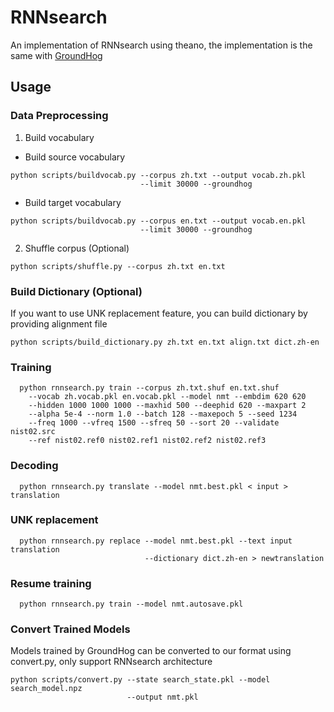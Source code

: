 # RNNsearch
An implementation of RNNsearch using theano, the implementation is the same
with [GroundHog](https://github.com/lisa-groundhog/GroundHog)


## Usage

### Data Preprocessing
1. Build vocabulary
  * Build source vocabulary
  ```
  python scripts/buildvocab.py --corpus zh.txt --output vocab.zh.pkl
                               --limit 30000 --groundhog
  ```
  * Build target vocabulary
  ```
  python scripts/buildvocab.py --corpus en.txt --output vocab.en.pkl
                               --limit 30000 --groundhog
  ```
2. Shuffle corpus (Optional)
```
python scripts/shuffle.py --corpus zh.txt en.txt
```

### Build Dictionary (Optional)
If you want to use UNK replacement feature, you can build dictionary by
providing alignment file
```
python scripts/build_dictionary.py zh.txt en.txt align.txt dict.zh-en
```

### Training
```
  python rnnsearch.py train --corpus zh.txt.shuf en.txt.shuf
    --vocab zh.vocab.pkl en.vocab.pkl --model nmt --embdim 620 620
    --hidden 1000 1000 1000 --maxhid 500 --deephid 620 --maxpart 2
    --alpha 5e-4 --norm 1.0 --batch 128 --maxepoch 5 --seed 1234
    --freq 1000 --vfreq 1500 --sfreq 50 --sort 20 --validate nist02.src
    --ref nist02.ref0 nist02.ref1 nist02.ref2 nist02.ref3
  ```
### Decoding
```
  python rnnsearch.py translate --model nmt.best.pkl < input > translation
```
### UNK replacement
```
  python rnnsearch.py replace --model nmt.best.pkl --text input translation
                              --dictionary dict.zh-en > newtranslation
```
### Resume training
```
  python rnnsearch.py train --model nmt.autosave.pkl
```

### Convert Trained Models
Models trained by GroundHog can be converted to our format using convert.py,
only support RNNsearch architecture
```
python scripts/convert.py --state search_state.pkl --model search_model.npz
                          --output nmt.pkl
```

